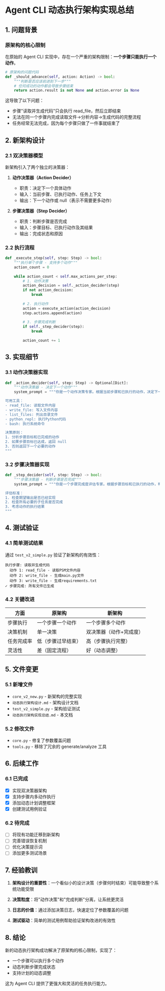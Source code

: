 # Agent CLI 动态执行架构实现总结

## 1. 问题背景

### 原架构的核心限制
在原始的 Agent CLI 实现中，存在一个严重的架构限制：**一个步骤只能执行一个动作**。

```python
# 原架构的问题代码
def _should_advance(self, action: Action) -> bool:
    """判断是否应该前进到下一步"""
    # 任何成功的动作都会导致步骤结束
    return action.result is not None and action.error is None
```

这导致了以下问题：
- 步骤"读取并生成代码"只会执行 read_file，然后立即结束
- 无法在同一个步骤内完成读取文件→分析内容→生成代码的完整流程
- 任务经常无法完成，因为每个步骤只做了一件事就结束了

## 2. 新架构设计

### 2.1 双决策器模型

新架构引入了两个独立的决策器：

1. **动作决策器（Action Decider）**
   - 职责：决定下一个具体动作
   - 输入：当前步骤、已执行动作、任务上下文
   - 输出：下一个动作或 null（表示不需要更多动作）

2. **步骤决策器（Step Decider）**
   - 职责：判断步骤是否完成
   - 输入：步骤目标、已执行动作及其结果
   - 输出：完成状态和原因

### 2.2 执行流程

```python
def _execute_step(self, step: Step) -> bool:
    """执行单个步骤 - 支持多个动作"""
    action_count = 0
    
    while action_count < self.max_actions_per_step:
        # 1. 动作决策
        action_decision = self._action_decider(step)
        if not action_decision:
            break
            
        # 2. 执行动作
        action = execute_action(action_decision)
        step.actions.append(action)
        
        # 3. 步骤完成判断
        if self._step_decider(step):
            break
            
        action_count += 1
```

## 3. 实现细节

### 3.1 动作决策器实现

```python
def _action_decider(self, step: Step) -> Optional[Dict]:
    """动作决策器 - 决定下一个动作"""
    system_prompt = """你是一个动作决策专家。根据当前步骤和已执行的动作，决定下一个需要执行的动作。

可用工具：
- read_file: 读取文件内容
- write_file: 写入文件内容
- list_files: 列出目录文件
- python_repl: 执行Python代码
- bash: 执行系统命令

决策原则：
1. 分析步骤目标和已完成的动作
2. 如果步骤目标已达成，返回 null
3. 否则返回下一个必要的动作
"""
```

### 3.2 步骤决策器实现

```python
def _step_decider(self, step: Step) -> bool:
    """步骤决策器 - 判断步骤是否完成"""
    system_prompt = """你是一个步骤完成度评估专家。根据步骤目标和已执行的动作，判断步骤是否已经完成。

评估标准：
1. 检查期望输出是否已经实现
2. 检查所有必要的子任务是否完成
3. 考虑动作的执行结果
"""
```

## 4. 测试验证

### 4.1 简单测试结果

通过 `test_v2_simple.py` 验证了新架构的有效性：

```
执行步骤: 读取并生成代码
  动作 1: read_file - 读取PSM文件内容
  动作 2: write_file - 生成main.py文件
  动作 3: write_file - 生成requirements.txt
✓ 步骤完成: 所有文件已生成
```

### 4.2 关键改进

| 方面 | 原架构 | 新架构 |
|------|--------|--------|
| 步骤执行 | 一个步骤一个动作 | 一个步骤多个动作 |
| 决策机制 | 单一决策 | 双决策器（动作+完成度） |
| 任务完成率 | 低（步骤过早结束） | 高（步骤执行完整） |
| 灵活性 | 差（固定流程） | 好（动态调整） |

## 5. 文件变更

### 5.1 新增文件
- `core_v2_new.py` - 新架构的完整实现
- `动态执行架构设计.md` - 架构设计文档
- `test_v2_simple.py` - 架构验证测试
- `动态执行架构实现总结.md` - 本文档

### 5.2 修改文件
- `core.py` - 修复了参数覆盖问题
- `tools.py` - 移除了冗余的 generate/analyze 工具

## 6. 后续工作

### 6.1 已完成
- [x] 实现双决策器架构
- [x] 支持步骤内多动作执行
- [x] 添加动态计划调整框架
- [x] 创建测试用例验证

### 6.2 待完成
- [ ] 将现有功能迁移到新架构
- [ ] 完善错误恢复机制
- [ ] 优化决策提示词
- [ ] 添加更多测试场景

## 7. 经验教训

1. **架构设计的重要性**：一个看似小的设计决策（步骤何时结束）可能导致整个系统功能受限

2. **决策粒度**：将"动作决策"和"完成判断"分离，让系统更灵活

3. **日志的价值**：通过添加决策日志，快速定位了参数覆盖的问题

4. **测试驱动**：简单的测试用例帮助验证架构改进的有效性

## 8. 结论

新的动态执行架构成功解决了原架构的核心限制，实现了：
- 一个步骤可以执行多个动作
- 动态判断步骤完成状态
- 支持计划的动态调整

这为 Agent CLI 提供了更强大和灵活的任务执行能力。